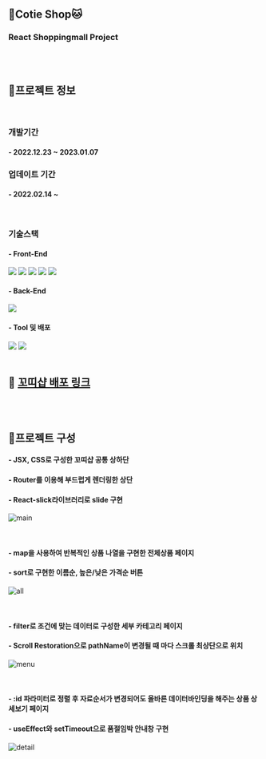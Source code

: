 <br/>

## 🐶Cotie Shop🐱
### React Shoppingmall Project

<br/>
<br/>

## 🚧프로젝트 정보

<br/>

### 개발기간
#### - 2022.12.23 ~ 2023.01.07
### 업데이트 기간
#### - 2022.02.14 ~ 

<br/>

### 기술스택
#### - Front-End
<div>
    <sapn><img src="https://img.shields.io/badge/HTML5-E34F26?style=for-the-badge&logo=HTML5&logoColor=white"></sapn>
    <sapn><img src="https://img.shields.io/badge/CSS3-1572B6?style=for-the-badge&logo=CSS3&logoColor=white"></sapn>
    <sapn><img src="https://img.shields.io/badge/JavaScript-F7DF1E?style=for-the-badge&logo=JavaScript&logoColor=white"></sapn>
    <sapn><img src="https://img.shields.io/badge/jQuery-0769AD?style=for-the-badge&logo=jQuery&logoColor=white"></sapn>
    <sapn><img src="https://img.shields.io/badge/React-61DAFB?style=for-the-badge&logo=React&logoColor=black"></sapn>
</div>

#### - Back-End
<div>
    <sapn><img src="https://img.shields.io/badge/Firebase-FFCA28?style=for-the-badge&logo=Firebase&logoColor=white"></sapn>
</div>

#### - Tool 및 배포
<div>
    <sapn><img src="https://img.shields.io/badge/Visual Studio-5C2D91?style=for-the-badge&logo=Visual Studio&logoColor=white"></sapn>
    <sapn><img src="https://img.shields.io/badge/Vercel-00000?style=for-the-badge&logo=Vercel&logoColor=white"></sapn>
</div>

<br/>

## 📢 [꼬띠샵 배포 링크](https://shop-haeunss.vercel.app/)

<br/>
<br/>

## 🚧프로젝트 구성
#### - JSX, CSS로 구성한 꼬띠샵 공통 상하단
#### - Router를 이용해 부드럽게 렌더링한 상단
#### - React-slick라이브러리로 slide 구현
![main](https://user-images.githubusercontent.com/117965325/214508843-69ce6f8e-caf2-44e5-a2ad-a200b4dd6850.PNG)

<br/>

#### - map을 사용하여 반복적인 상품 나열을 구현한 전체상품 페이지
#### - sort로 구현한 이름순, 높은/낮은 가격순 버튼
![all](https://user-images.githubusercontent.com/117965325/214508854-20cf2d8e-2af3-4020-b573-d800aba8b381.PNG)

<br/>

#### - filter로 조건에 맞는 데이터로 구성한 세부 카테고리 페이지
#### - Scroll Restoration으로 pathName이 변경될 때 마다 스크롤 최상단으로 위치
![menu](https://user-images.githubusercontent.com/117965325/214508856-6b94956d-38a5-4a73-90f6-18f546807d05.PNG)

<br/>

#### - :id 파라미터로 정렬 후 자료순서가 변경되어도 올바른 데이터바인딩을 해주는 상품 상세보기 페이지
#### - useEffect와 setTimeout으로 품절임박 안내창 구현
![detail](https://user-images.githubusercontent.com/117965325/214508869-f3387f1d-9f71-4be4-a1fb-c276c55f1d95.PNG)

<br/>
<br/>